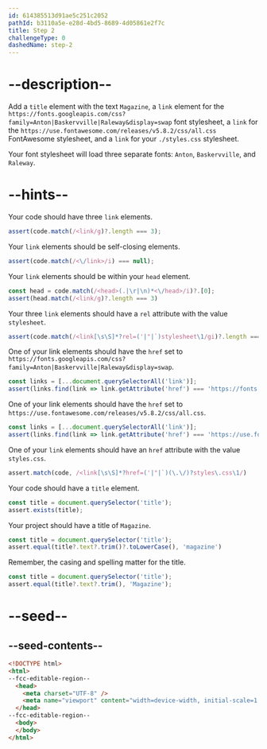 ```yaml
---
id: 614385513d91ae5c251c2052
pathId: b3110a5e-e28d-4bd5-8689-4d05861e2f7c
title: Step 2
challengeType: 0
dashedName: step-2
---
```


# --description--

Add a `title` element with the text `Magazine`, a `link` element for the `https://fonts.googleapis.com/css?family=Anton|Baskervville|Raleway&display=swap` font stylesheet, a `link` for the `https://use.fontawesome.com/releases/v5.8.2/css/all.css` FontAwesome stylesheet, and a `link` for your `./styles.css` stylesheet.

Your font stylesheet will load three separate fonts: `Anton`, `Baskervville`, and `Raleway`.

# --hints--

Your code should have three `link` elements.

```js
assert(code.match(/<link/g)?.length === 3);
```

Your `link` elements should be self-closing elements.

```js
assert(code.match(/<\/link>/i) === null);
```

Your `link` elements should be within your `head` element.

```js
const head = code.match(/<head>(.|\r|\n)*<\/head>/i)?.[0];
assert(head.match(/<link/g)?.length === 3)
```

Your three `link` elements should have a `rel` attribute with the value `stylesheet`.

```js
assert(code.match(/<link[\s\S]*?rel=('|"|`)stylesheet\1/gi)?.length === 3);
```

One of your link elements should have the `href` set to `https://fonts.googleapis.com/css?family=Anton|Baskervville|Raleway&display=swap`.

```js
const links = [...document.querySelectorAll('link')];
assert(links.find(link => link.getAttribute('href') === 'https://fonts.googleapis.com/css?family=Anton|Baskervville|Raleway&display=swap'));
```

One of your link elements should have the `href` set to `https://use.fontawesome.com/releases/v5.8.2/css/all.css`.

```js
const links = [...document.querySelectorAll('link')];
assert(links.find(link => link.getAttribute('href') === 'https://use.fontawesome.com/releases/v5.8.2/css/all.css'));
```

One of your `link` elements should have an `href` attribute with the value `styles.css`.

```js
assert.match(code, /<link[\s\S]*?href=('|"|`)(\.\/)?styles\.css\1/)
```

Your code should have a `title` element.

```js
const title = document.querySelector('title');
assert.exists(title);
```

Your project should have a title of `Magazine`.

```js
const title = document.querySelector('title');
assert.equal(title?.text?.trim()?.toLowerCase(), 'magazine')
```

Remember, the casing and spelling matter for the title.

```js
const title = document.querySelector('title');
assert.equal(title?.text?.trim(), 'Magazine');
```

# --seed--

## --seed-contents--

```html
<!DOCTYPE html>
<html>
--fcc-editable-region--
  <head>
    <meta charset="UTF-8" />
    <meta name="viewport" content="width=device-width, initial-scale=1.0" />
  </head>
--fcc-editable-region--
  <body>
  </body>
</html>
```

```css

```
